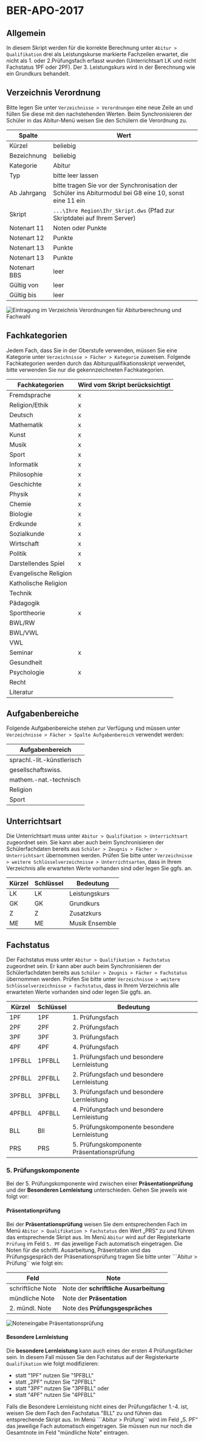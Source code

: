 
# BER-APO-2017



## Allgemein


In diesem Skript werden für die korrekte Berechnung unter `Abitur > Qualifikation` drei als Leistungskurse markierte Fachzeilen erwartet, die nicht als 1. oder 2.Prüfungsfach erfasst wurden (Unterrichtsart LK und nicht Fachstatus 1PF oder 2PF). Der 3. Leistungskurs wird in der Berechnung wie ein Grundkurs behandelt.


## Verzeichnis Verordnung


Bitte legen Sie unter ```Verzeichnisse > Verordnungen``` eine neue Zeile an und füllen Sie diese mit den nachstehenden Werten. Beim Synchronisieren der Schüler in das Abitur-Menü weisen Sie den Schülern die Verordnung zu.


|Spalte|Wert|
|--|--|
|Kürzel|beliebig|
|Bezeichnung|beliebig|
|Kategorie|Abitur|
|Typ|bitte leer lassen|
|Ab Jahrgang|bitte tragen Sie vor der Synchronisation der Schüler ins Abiturmodul bei G8 eine 10, sonst eine 11 ein|
|Skript|```...\Ihre Region\Ihr_Skript.dws``` (Pfad zur Skriptdatei auf Ihrem Server)|
|Notenart 11|Noten oder Punkte|
|Notenart 12|Punkte|
|Notenart 13|Punkte|
|Notenart 13|Punkte|
|Notenart BBS|leer|
|Gültig von |leer|
|Gültig bis|leer|




![Eintragung im Verzeichnis Verordnungen für Abiturberechnung und Fachwahl](../assets/images/berlin/ber-apo-2017.00.png)




## Fachkategorien


Jedem Fach, dass Sie in der Oberstufe verwenden, müssen Sie eine Kategorie unter ```Verzeichnisse > Fächer > Kategorie``` zuweisen.
Folgende Fachkategorien werden durch das Abiturqualifikationsskript verwendet, bitte verwenden Sie nur die gekennzeichneten Fachkategorien.


|Fachkategorien|Wird vom Skript berücksichtigt|
|--|--|
|Fremdsprache|x|
|Religion/Ethik|x|
|Deutsch|x|
|Mathematik|x|
|Kunst|x|
|Musik|x|
|Sport|x|
|Informatik|x|
|Philosophie|x|
|Geschichte|x|
|Physik|x|
|Chemie|x|
|Biologie|x|
|Erdkunde|x|
|Sozialkunde|x|
|Wirtschaft|x|
|Politik|x|
|Darstellendes Spiel|x|
|Evangelische Religion||
|Katholische Religion||
|Technik||
|Pädagogik||
|Sporttheorie|x|
|BWL/RW||
|BWL/VWL||
|VWL||
|Seminar|x|
|Gesundheit||
|Psychologie|x|
|Recht|||
|Literatur|||


## Aufgabenbereiche


Folgende Aufgabenbereiche stehen zur Verfügung und müssen unter ```Verzeichnisse > Fächer > Spalte Aufgabenbereich``` verwendet werden:


|Aufgabenbereich|
|--|
|sprachl.-lit.-künstlerisch|
|gesellschaftswiss.|
|mathem.-nat.-technisch|
|Religion|
|Sport|


## Unterrichtsart


Die Unterrichtsart muss unter ```Abitur > Qualifikation > Unterrichtsart``` zugeordnet sein. Sie kann aber auch beim Synchronisieren der Schülerfachdaten bereits aus ```Schüler > Zeugnis > Fächer > Unterrichtsart``` übernommen werden.
Prüfen Sie bitte unter ```Verzeichnisse > weitere Schlüsselverzeichnisse > Unterrichtsarten```, dass in Ihrem Verzeichnis alle erwarteten Werte vorhanden sind oder legen Sie ggfs. an.


|Kürzel| Schlüssel |Bedeutung|
|--|--|--|
|LK|LK|Leistungskurs|
|GK|GK|Grundkurs|
|Z|Z|Zusatzkurs|
|ME|ME|Musik Ensemble|




## Fachstatus


Der Fachstatus muss unter ```Abitur > Qualifikation > Fachstatus``` zugeordnet sein. Er kann aber auch beim Synchronisieren der Schülerfachdaten bereits aus ```Schüler > Zeugnis > Fächer > Fachstatus``` übernommen werden.
Prüfen Sie bitte unter ```Verzeichnisse > weitere Schlüsselverzeichnisse > Fachstatus```, dass in Ihrem Verzeichnis alle erwarteten Werte vorhanden sind oder legen Sie ggfs. an.


|Kürzel |Schlüssel |Bedeutung|
|--|--|--|
|1PF|1PF|1. Prüfungsfach|
|2PF|2PF|2. Prüfungsfach|
|3PF|3PF|3. Prüfungsfach|
|4PF|4PF|4. Prüfungsfach|
|1PFBLL|1PFBLL|1. Prüfungsfach und besondere Lernleistung|
|2PFBLL|2PFBLL|2. Prüfungsfach und besondere Lernleistung|
|3PFBLL|3PFBLL|3. Prüfungsfach und besondere Lernleistung|
|4PFBLL|4PFBLL|4. Prüfungsfach und besondere Lernleistung|
|BLL|Bll|5. Prüfungskomponente besondere Lernleistung|
|PRS|PRS|5. Prüfungskomponente Präsentationsprüfung|


### 5. Prüfungskomponente

Bei der 5. Prüfungskomponente wird zwischen einer **Präsentationprüfung** und der **Besonderen Lernleistung** unterschieden. Gehen Sie jeweils wie folgt vor:

#### Präsentationprüfung

Bei der **Präsentationsprüfung** weisen Sie dem entsprechenden Fach im Menü ``Abitur > Qualifikation > Fachstatus`` den Wert „PRS“ zu und führen das entsprechende Skript aus. 
Im Menü ``Abitur`` wird auf der Registerkarte ``Prüfung`` im Feld ``5. PF`` das jeweilige Fach automatisch eingetragen. Die Noten für die schriftl. Ausarbeitung, Präsentation und das Prüfungsgespräch der Präsenationsprüfung tragen Sie bitte unter ```Abitur > Prüfung`` wie folgt ein:

|Feld | Note|
|--|--|
|schriftliche Note|Note der **schriftliche Ausarbeitung**|
|mündliche Note|Note der **Präsentation**|
|2. mündl. Note| Note des **Prüfungsgespräches**|

![Noteneingabe Präsentationsprüfung](/assets/BER-APO-2017_praesentationspruefung1.png)

#### Besondere Lernleistung

Die **besondere Lernleistung** kann auch eines der ersten 4 Prüfungsfächer sein. In diesem Fall müssen Sie den Fachstatus auf der Registerkarte ``Qualifikation`` wie folgt modifizieren: 
- statt "1PF" nutzen Sie "1PFBLL"
- statt „2PF" nutzen Sie "2PFBLL"
- statt "3PF" nutzen Sie "3PFBLL" oder
- statt "4PF" nutzen Sie "4PFBLL"

Falls die Besondere Lernleistung nicht eines der Prüfungsfächer 1.-4. ist, weisen Sie dem Fach den Fachstatus "BLL" zu und führen das entsprechende Skript aus. Im Menü ```Abitur >  Prüfung`` wird im Feld „5. PF“ das jeweilige Fach automatisch eingetragen. Sie müssen nun nur noch die Gesamtnote im Feld "mündliche Note" eintragen.




